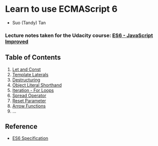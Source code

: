 # Learn to use ECMAScript 6

* Suo (Tandy) Tan

### Lecture notes taken for the Udacity course: [ES6 - JavaScript Improved](https://www.udacity.com/course/es6-javascript-improved--ud356)

## Table of Contents

1.  [Let and Const](Syntax/01-let_and_const.md)
2.  [Template Laterals](Syntax/02-template_literals.md)
3.  [Destructuring](Syntax/03-destructuring.md)
4.  [Object Literal Shorthand](Syntax/04-object_literal_shorthand.md)
5.  [Iteration - For Loops](Syntax/05-iteration.md)
6.  [Spread Operator](Syntax/06-spread_operator.md)
7.  [Reset Parameter](Syntax/07-reset_parameter.md)
8.  [Arrow Functions](Functions/08-arrow_functions.md)
9.  ...

## Reference

* [ES6 Specification](http://www.ecma-international.org/ecma-262/6.0/)
